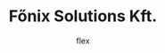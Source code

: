 ---
layout:   post
title:    Főnix Solutions Kft.
author:   flex
category: 2020...2022 (FNXS)
tags:     [about]
comments: false

headerSIZE:      0px
---